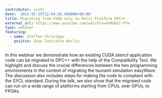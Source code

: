 ```yaml
---
contributor: scott
date: '2021-03-25T12:04:36.460000+00:00'
title: Migrating from CUDA only to Multi Platform DPC++
external_url: https://www.youtube.com/watch?v=XnRU6Ir-P7w
type: webinar
featuring: 
  - name: Steffen Christgau
    positin: Zuse Institute Berlin
---
```


In this webinar we demonstrate how an existing CUDA stencil application code can be migrated to DPC++ with the help of
the Compatibility Tool. We highlight and discuss the crucial differences between the two programming environments in the
context of migrating the tsunami simulation easyWave. The discussion also includes steps for making the code to
compliant with the SYCL standard. During the talk, we also show that the migrated code can run on a wide range of
platforms starting from CPUs, over GPUs, to FPGAs.
